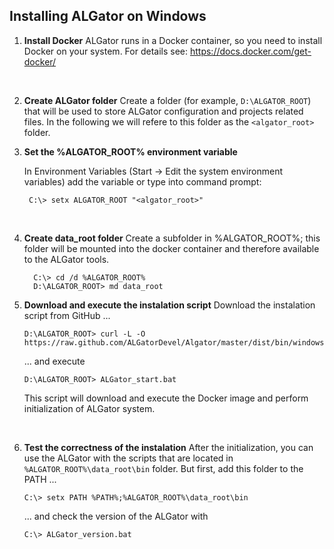 ## Installing ALGator on Windows

1. **Install Docker**
   ALGator runs in a Docker container, so you need to install Docker on your system. For details see: https://docs.docker.com/get-docker/
<br>

2. **Create ALGator folder**
    Create a folder (for example, `D:\ALGATOR_ROOT`) that will be used to store ALGator configuration and projects related files. In the following we will refere to this folder as the `<algator_root>` folder.
    <br>

3. **Set the %ALGATOR_ROOT% environment variable** 
  
   In Environment Variables (Start -> Edit the system environment variables) add the variable or type into command prompt:
   <br>
   ```
    C:\> setx ALGATOR_ROOT "<algator_root>"
    ```
   <br>
4. **Create data_root folder**
    Create a subfolder in %ALGATOR_ROOT%; this folder will be mounted into the docker container and therefore available to the ALGator tools.
    <br>
	 ```
	   C:\> cd /d %ALGATOR_ROOT%
       D:\ALGATOR_ROOT> md data_root
	 ```

5. **Download and execute the instalation script** 
    Download the instalation script from GitHub ...
    <br>
    ```
    D:\ALGATOR_ROOT> curl -L -O https://raw.github.com/ALGatorDevel/Algator/master/dist/bin/windows/ALGator_start.bat
    ```   
    ... and execute
    <br>
    ```
    D:\ALGATOR_ROOT> ALGator_start.bat
    ```
    This script will download and execute the Docker image and perform initialization of ALGator system. 
    <!--p align=right><a href="/dist/htmldoc/images/linux_install.png">Screenshot</a-->
    <br>

6. **Test the correctness of the instalation**
    After the initialization, you can use the ALGator with the scripts that are located in `%ALGATOR_ROOT%\data_root\bin` folder. But first, add this folder to the PATH ...
    <br>
    ``` 
    C:\> setx PATH %PATH%;%ALGATOR_ROOT%\data_root\bin
    ```
    ... and check the version of the ALGator with 
    <br>
    ``` 
    C:\> ALGator_version.bat
    ```
    <br>
